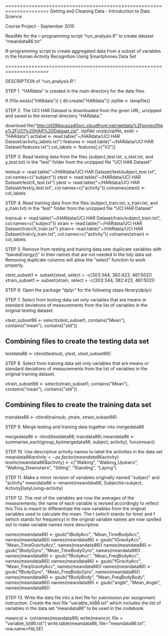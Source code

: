 =====================================================================
Getting and Cleaning Data - Introduction to Data Science

Course Project - September 2015

ReadMe for the r-programming script “run_analysis.R” to create dataset “meandata86.txt” 

R-programming script to create aggregated data from a subset of variables in the 
Human Activity Recognition Using Smartphones Data Set  

=====================================================================


DESCRIPTION of “run_analysis.R”:

STEP 1. “HARdata” is created in the main directory for the data files.  

if (!file.exists("HARdata"))  { dir.create("HARdata")}
zipfile <- tempfile()


STEP 2. The UCI HAR Dataset is downloaded from the given URL, unzipped and saved to the external directory "HARdata.” 

download.file("http://d396qusza40orc.cloudfront.net/getdata%2Fprojectfiles%2FUCI%20HAR%20Dataset.zip", zipfile)
unzip(zipfile, exdir = "HARdata")
actlabel <- read.table("~/HARdata/UCI HAR Dataset/activity_labels.txt")
features <- read.table("~/HARdata/UCI HAR Dataset/features.txt")
col_labels <- features[,c("V2")]


STEP 3. Read testing data from the files (subject_test.txt, x_test.txt, and y_test.txt) in the ”test" folder from the unzipped file "UCI HAR Dataset"

testsub <- read.table("~/HARdata/UCI HAR Dataset/test/subject_test.txt", col.names=c("subject"))
xtest <- read.table("~/HARdata/UCI HAR Dataset/test/X_test.txt")
ytest <- read.table("~/HARdata/UCI HAR Dataset/test/y_test.txt", col.names=c("activity"))
colnames(xtest) <- col_labels


STEP 4. Read training data from the files (subject_train.txt, x_train.txt, and y_train.txt) in the ”test" folder from the unzipped file "UCI HAR Dataset"

trainsub <- read.table("~/HARdata/UCI HAR Dataset/train/subject_train.txt", col.names=c("subject"))
xtrain <- read.table("~/HARdata/UCI HAR Dataset/train/X_train.txt")
ytrain<- read.table("~/HARdata/UCI HAR Dataset/train/y_train.txt", col.names=c("activity"))
colnames(xtrain) <- col_labels


STEP 5. Remove from testing and training data sets duplicate variables with "bandsEnergy()" in their names that are not needed in the tidy data set. Removing duplicate columns will allow the "select" function to work properly.

xtest_subset1 <- subset(xtest, select = -c(303:344, 382:423, 461:502))
xtrain_subset1 <- subset(xtrain, select = -c(303:344, 382:423, 461:502))

STEP 6. Open the package “dplyr” for the following steps
library(dplyr)

STEP 7. Select from testing data set only variables that are means or standard deviations of measurements from the list of variables in the original testing dataset. 

xtest_subset86 <- select(xtest_subset1, contains("Mean"), contains("mean"), contains("std"))
## Combining files to create the testing data set
testdata86 <- cbind(testsub, ytest, xtest_subset86)

STEP 8.  Select from training data set only variables that are means or standard deviations of measurements from the list of variables in the original training dataset. 

xtrain_subset86 <- select(xtrain_subset1, contains("Mean"), contains("mean"), contains("std"))
## Combining files to create the training data set
traindata86 <- cbind(trainsub, ytrain, xtrain_subset86)

STEP 9. Merge testing and training data together into mergedata86

mergedata86 <- rbind(testdata86, traindata86)
meandata86 <- summarise_each(group_by(mergedata86, subject, activity), funs(mean))


STEP 10. Use descriptive activity names to label the activities in the data set
meandata86$activity <- as.factor(meandata86$activity)
levels(meandata86$activity) <- c("Walking", "Walking_Upstairs", "Walking_Downstairs", "Sitting", "Standing", "Laying")

STEP 11.  Make a minor revision of variables originally named "subject" and "activity"
meandata86 <- rename(meandata86, SubjectId=subject, ActivityDailyLiving=activity)


STEP 12. The rest of the variables are now the averages of the measurements; the name of each variable is revised accordingly to reflect this.This is meant to differentiate the new variables from the original variables used to calculate the mean. The t (which stands for time) and f (which stands for frequency) in the original variable names are now spelled out to make variable names more descriptive.

names(meandata86) <- gsub("tBodyAcc", "Mean_TimeBodyAcc", names(meandata86))
names(meandata86) <- gsub("tGravityAcc", "Mean_TimeGravityAcc", names(meandata86))
names(meandata86) <- gsub("tBodyGyro", "Mean_TimeBodyGyro", names(meandata86))
names(meandata86) <- gsub("fBodyAcc", "Mean_FreqBodyAcc", names(meandata86))
names(meandata86) <- gsub("fGravityAcc", "Mean_FreqGravityAcc", names(meandata86))
names(meandata86) <- gsub("fBodyGyro", "Mean_FreqBodyGyro", names(meandata86))
names(meandata86) <- gsub("fBodyBody", "Mean_FreqBodyBody", names(meandata86))
names(meandata86) <- gsub("angle", "Mean_Angle", names(meandata86))

STEP 13.  Write the data file into a text file for submission per assignment instruction. Create the text file “variable_lst86.txt” which includes the list of variables in the data set “meandata86” to be used in the codebook.

meancol <- colnames(meandata86)
write(meancol, file = "variable_lst86.txt")
write.table(meandata86, file="meandata86.txt", row.name=FALSE)
